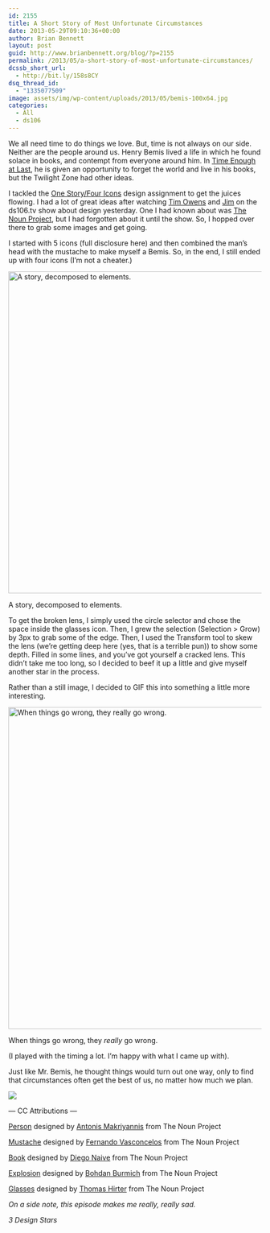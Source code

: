 ```yaml
---
id: 2155
title: A Short Story of Most Unfortunate Circumstances
date: 2013-05-29T09:10:36+00:00
author: Brian Bennett
layout: post
guid: http://www.brianbennett.org/blog/?p=2155
permalink: /2013/05/a-short-story-of-most-unfortunate-circumstances/
dcssb_short_url:
  - http://bit.ly/158s8CY
dsq_thread_id:
  - "1335077509"
image: assets/img/wp-content/uploads/2013/05/bemis-100x64.jpg
categories:
  - All
  - ds106
---
```

We all need time to do things we love. But, time is not always on our side. Neither are the people around us. Henry Bemis lived a life in which he found solace in books, and contempt from everyone around him. In [Time Enough at Last](http://en.wikipedia.org/wiki/Time_Enough_at_Last), he is given an opportunity to forget the world and live in his books, but the Twilight Zone had other ideas.

I tackled the [One Story/Four Icons](http://assignments.ds106.us/assignments/one-story-four-icons/) design assignment to get the juices flowing. I had a lot of great ideas after watching [Tim Owens](http://www.twitter.com/timmyboy) and [Jim](http://www.twitter.com/jimgroom) on the ds106.tv show about design yesterday. One I had known about was [The Noun Project](http://www.thenounproject.com), but I had forgotten about it until the show. So, I hopped over there to grab some images and get going.

I started with 5 icons (full disclosure here) and then combined the man&#8217;s head with the mustache to make myself a Bemis. So, in the end, I still ended up with four icons (I&#8217;m not a cheater.)

<div id="attachment_2156" style="max-width: 1010px" class="wp-caption aligncenter">
  <a href="http://blog.ohheybrian.com/wp-content/uploads/2013/05/bemis.jpg"><img src="http://blog.ohheybrian.com/wp-content/uploads/2013/05/bemis.jpg" alt="A story, decomposed to elements." width="1000" height="640" class="size-full wp-image-2156" srcset="https://blog.ohheybrian.com/wp-content/uploads/2013/05/bemis.jpg 1000w, https://blog.ohheybrian.com/wp-content/uploads/2013/05/bemis-300x192.jpg 300w, https://blog.ohheybrian.com/wp-content/uploads/2013/05/bemis-100x64.jpg 100w" sizes="(max-width: 1000px) 100vw, 1000px" /></a>

  <p class="wp-caption-text">
    A story, decomposed to elements.
  </p>
</div>

To get the broken lens, I simply used the circle selector and chose the space inside the glasses icon. Then, I grew the selection (Selection > Grow) by 3px to grab some of the edge. Then, I used the Transform tool to skew the lens (we&#8217;re getting deep here (yes, that is a terrible pun)) to show some depth. Filled in some lines, and you&#8217;ve got yourself a cracked lens. This didn&#8217;t take me too long, so I decided to beef it up a little and give myself another star in the process.

Rather than a still image, I decided to GIF this into something a little more interesting.

<div id="attachment_2161" style="max-width: 1010px" class="wp-caption aligncenter">
  <a href="http://blog.ohheybrian.com/wp-content/uploads/2013/05/bemis.gif"><img src="http://blog.ohheybrian.com/wp-content/uploads/2013/05/bemis.gif" alt="When things go wrong, they really go wrong." width="1000" height="640" class="size-full wp-image-2161" /></a>

  <p class="wp-caption-text">
    When things go wrong, they <i>really</i> go wrong.
  </p>
</div>

(I played with the timing a lot. I&#8217;m happy with what I came up with).

Just like Mr. Bemis, he thought things would turn out one way, only to find that circumstances often get the best of us, no matter how much we plan.

![](http://bibliophilica.files.wordpress.com/2012/07/20120708-110941.jpg)

&#8212; CC Attributions &#8212;

<a href="http://thenounproject.com/noun/person/#icon-No2231" target="_blank">Person</a> designed by <a href="http://thenounproject.com/AntonisMakriyannis" target="_blank">Antonis Makriyannis</a> from The Noun Project

<a href="http://thenounproject.com/noun/mustache/#icon-No3063" target="_blank">Mustache</a> designed by <a href="http://thenounproject.com/fernando.yellow" target="_blank">Fernando Vasconcelos</a> from The Noun Project

<a href="http://thenounproject.com/noun/book/#icon-No15474" target="_blank">Book</a> designed by <a href="http://thenounproject.com/diegonaive" target="_blank">Diego Naive</a> from The Noun Project

<a href="http://thenounproject.com/noun/explosion/#icon-No16714" target="_blank">Explosion</a> designed by <a href="http://thenounproject.com/b4bb" target="_blank">Bohdan Burmich</a> from The Noun Project

<a href="http://thenounproject.com/noun/glasses/#icon-No4938" target="_blank">Glasses</a> designed by <a href="http://thenounproject.com/plutomium" target="_blank">Thomas Hirter</a> from The Noun Project

_On a side note, this episode makes me really, really sad._

_3 Design Stars_
